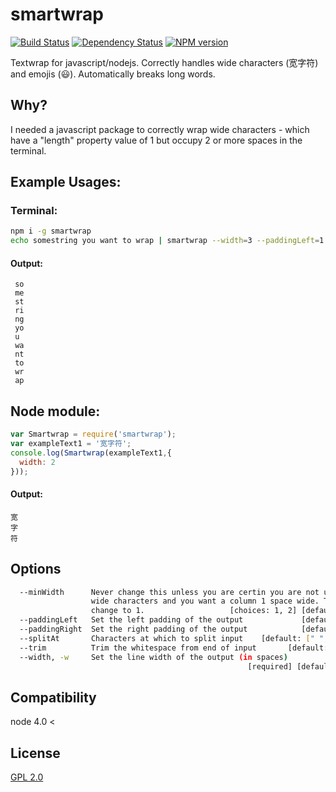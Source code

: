 # smartwrap

[![Build Status](https://travis-ci.org/tecfu/smartwrap.svg?branch=master)](https://travis-ci.org/tecfu/smartwrap) [![Dependency Status](https://david-dm.org/tecfu/smartwrap.png)](https://david-dm.org/tecfu/smartwrap) [![NPM version](https://badge.fury.io/js/smartwrap.svg)](http://badge.fury.io/js/smartwrap)

Textwrap for javascript/nodejs. Correctly handles wide characters (宽字符) and emojis (😃). Automatically breaks long words.

## Why? 

I needed a javascript package to correctly wrap wide characters - which have a "length" property value of 1 but occupy 2 or more spaces in the terminal.

## Example Usages:

### Terminal:
```sh
npm i -g smartwrap
echo somestring you want to wrap | smartwrap --width=3 --paddingLeft=1
```

#### Output:
```
 so
 me
 st
 ri
 ng
 yo
 u
 wa
 nt
 to
 wr
 ap
```

## Node module:

```js
var Smartwrap = require('smartwrap');
var exampleText1 = '宽字符';
console.log(Smartwrap(exampleText1,{
  width: 2
}));
```
#### Output:
```
宽
字
符
```

## Options

```sh
  --minWidth      Never change this unless you are certin you are not using
                  wide characters and you want a column 1 space wide. Then
                  change to 1.                   [choices: 1, 2] [default: 2]
  --paddingLeft   Set the left padding of the output             [default: 0]
  --paddingRight  Set the right padding of the output            [default: 0]
  --splitAt       Characters at which to split input    [default: [" ","\t"]]
  --trim          Trim the whitespace from end of input       [default: true]
  --width, -w     Set the line width of the output (in spaces)
                                                     [required] [default: 10]
```

## Compatibility 

node 4.0 <

## License

[GPL 2.0](https://www.gnu.org/licenses/old-licenses/gpl-2.0.en.html)

